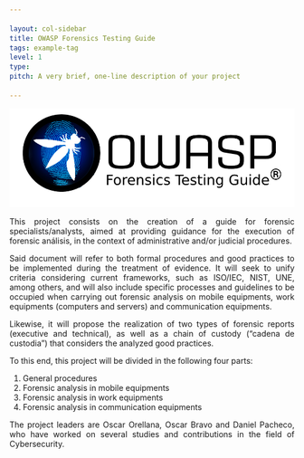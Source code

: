 ```yaml
---

layout: col-sidebar
title: OWASP Forensics Testing Guide
tags: example-tag
level: 1
type: 
pitch: A very brief, one-line description of your project

---
```


![Logo OWASP FTG](https://raw.githubusercontent.com/OWASP/www-project-forensics-testing-guide/master/assets/images/logov2.png)


<p align="justify">This project consists on the creation of a guide for forensic specialists/analysts, aimed at providing guidance for the execution of forensic análisis, in the context of administrative and/or judicial procedures.</p>
<p align="justify">Said document will refer to both formal procedures and good practices to be implemented during the treatment of evidence. It will seek to unify criteria considering current frameworks, such as ISO/IEC, NIST, UNE, among others, and will also include specific processes and guidelines to be occupied when carrying out forensic analysis on mobile equipments, work equipments (computers and servers) and communication equipments.</p>
<p align="justify">Likewise, it will propose the realization of two types of forensic reports (executive and technical), as well as a chain of custody (“cadena de custodia”) that considers the analyzed good practices.</p>
<p align="justify">To this end, this project will be divided in the following four parts:</p>
<ol>
  <li>General procedures</li>
  <li>Forensic analysis in mobile equipments</li>
  <li>Forensic analysis in work equipments</li>
  <li>Forensic analysis in communication equipments</li>
</ol>
<p align="justify">The project leaders are Oscar Orellana, Oscar Bravo and Daniel Pacheco, who have worked on several studies and contributions in the field of Cybersecurity.</p>

